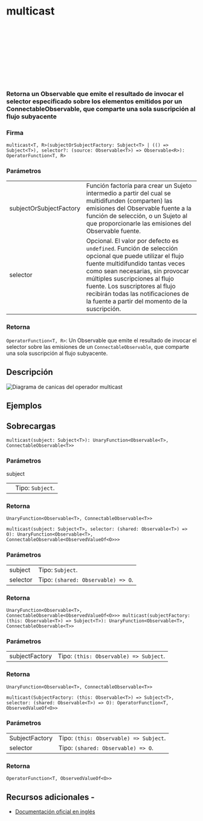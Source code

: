 <div class="page-heading">

# multicast

<a target="_blank" href="https://github.com/ReactiveX/rxjs/blob/master/src/internal/operators/multicast.ts">
<svg>
  <use xlink:href="/assets/icons/github.svg#github"></use>
</svg>
</a>
</div>

### Retorna un Observable que emite el resultado de invocar el selector especificado sobre los elementos emitidos por un ConnectableObservable, que comparte una sola suscripción al flujo subyacente

### Firma

`multicast<T, R>(subjectOrSubjectFactory: Subject<T> | (() => Subject<T>), selector?: (source: Observable<T>) => Observable<R>): OperatorFunction<T, R>`

### Parámetros

<table>
<tr><td>subjectOrSubjectFactory</td><td>Función factoría para crear un Sujeto intermedio a partir del cual se multidifunden (comparten) las emisiones del Observable fuente a la función de selección, o un Sujeto al que proporcionarle las emisiones del Observable fuente.</td></tr>
<tr><td>selector</td><td>Opcional. El valor por defecto es <code>undefined</code>.
Función de selección opcional que puede utilizar el flujo fuente multidifundido tantas veces como sean necesarias, sin provocar múltiples suscripciones al flujo fuente. Los suscriptores al flujo recibirán todas las notificaciones de la fuente a partir del momento de la suscripción.</td></tr>
</table>

### Retorna

`OperatorFunction<T, R>`: Un Observable que emite el resultado de invocar el selector sobre las emisiones de un `ConnectableObservable`, que comparte una sola suscripción al flujo subyacente.

## Descripción

<img src="assets/operators/marble-diagrams/multicasting/multicast.png" alt="Diagrama de canicas del operador multicast">

## Ejemplos

<!-- [StackBlitz]()

```javascript

```

[StackBlitz]()

```javascript

``` -->

## Sobrecargas

`multicast(subject: Subject<T>): UnaryFunction<Observable<T>, ConnectableObservable<T>>`

### Parámetros

<table>
<tr>subject<td></td><td>Tipo: <code>Subject</code>.</td></tr>
</table>

### Retorna

`UnaryFunction<Observable<T>, ConnectableObservable<T>>`

`multicast(subject: Subject<T>, selector: (shared: Observable<T>) => O): UnaryFunction<Observable<T>, ConnectableObservable<ObservedValueOf<O>>>`

### Parámetros

<table>
<tr><td>subject</td><td>Tipo: <code>Subject</code>.</td></tr>
<tr><td>selector</td><td>Tipo: <code>(shared: Observable) => O</code>.</td></tr>
</table>

### Retorna

`UnaryFunction<Observable<T>, ConnectableObservable<ObservedValueOf<O>>> multicast(subjectFactory: (this: Observable<T>) => Subject<T>): UnaryFunction<Observable<T>, ConnectableObservable<T>>`

### Parámetros

<table>
<tr><td>subjectFactory</td><td>Tipo: <code>(this: Observable) => Subject</code>.</td></tr>
</table>

### Retorna

`UnaryFunction<Observable<T>, ConnectableObservable<T>>`

`multicast(SubjectFactory: (this: Observable<T>) => Subject<T>, selector: (shared: Observable<T>) => O): OperatorFunction<T, ObservedValueOf<O>>`

### Parámetros

<table>
<tr><td>SubjectFactory</td><td>Tipo: <code>(this: Observable) => Subject</code>.</td></tr>
<tr><td>selector</td><td>Tipo: <code>(shared: Observable) => O</code>.</td></tr>
</table>

### Retorna

`OperatorFunction<T, ObservedValueOf<O>>`

## Recursos adicionales -

- <a target="_blank" href="https://rxjs.dev/api/operators/multicast">Documentación oficial en inglés</a>
